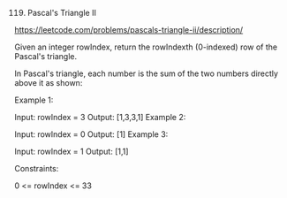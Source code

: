 119. Pascal's Triangle II

https://leetcode.com/problems/pascals-triangle-ii/description/



Given an integer rowIndex, return the rowIndexth (0-indexed) row of the Pascal's triangle.

In Pascal's triangle, each number is the sum of the two numbers directly above it as shown:


 

Example 1:

Input: rowIndex = 3
Output: [1,3,3,1]
Example 2:

Input: rowIndex = 0
Output: [1]
Example 3:

Input: rowIndex = 1
Output: [1,1]
 

Constraints:

0 <= rowIndex <= 33
